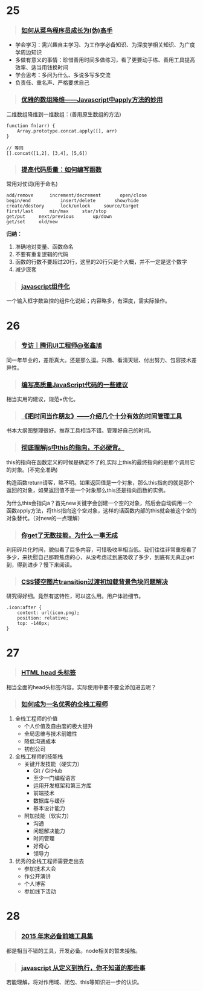 # 25


> ### [如何从菜鸟程序员成长为(伪)高手](http://blog.2baxb.me/archives/1077)

- 学会学习：需兴趣自主学习、为工作学必备知识、为深度学相关知识、为广度学周边知识
- 多做有意义的事情：珍惜善用时间多做练习，看了更要动手练、善用工具提高效率、适当用钱换时间
- 学会思考：多问为什么、多说多写多交流
- 负责任、重名声、严格要求自己


> ### [优雅的数组降维——Javascript中apply方法的妙用](http://www.cnblogs.com/front-end-ralph/p/4871332.html)

二维数组降维到一维数组：(善用原生数组的方法)

```
function fn(arr) {
	Array.prototype.concat.apply([], arr)
}

// 等同
[].concat([1,2], [3,4], [5,6])
```


> ### [提高代码质量：如何编写函数](http://luopq.com/2016/02/21/write-good-function/)


常用对仗词(用于命名)

```
add/remove		increment/decrement       open/close
begin/end			insert/delete		show/hide
create/destory		lock/unlock		source/target
first/last		min/max		star/stop
get/put		next/previous		up/down     
get/set		old/new
```
**归纳：**

1. 准确地对变量、函数命名
2. 不要有重复逻辑的代码
3. 函数的行数不要超过20行，这里的20行只是个大概，并不一定是这个数字
4. 减少嵌套



> ### [javascript组件化](http://purplebamboo.github.io/2015/03/16/javascript-component/)

一个输入框字数监控的组件化说起；内容略多，有深度，需实际操作。


# 26

> ### [专访｜腾讯UI工程师@张鑫旭](https://mp.weixin.qq.com/s?__biz=MjM5MTA1MjAxMQ==&mid=402128801&idx=1&sn=6187b917d7f7666f00fdfb5f9b67a026&scene=1&srcid=0226zKAleOwkjfpLEfA6TqA7&key=710a5d99946419d95ff6a619a4fa90cac0c582a1389102c92746f98172d0bc4acdf98445dd66d4ff3ad5ef41c9413dd0&ascene=0&uin=MjgwMDE1MDkwMA%3D%3D&devicetype=iMac+MacBookPro12%2C1+OSX+OSX+10.11.1+build(15B42)&version=11020201&pass_ticket=d8xhuwa2tA9rTwkvqtS4KWj82IASzNQPDfCCJkukwFY5hvXMnpJFQEYMl37i%2FELg)

同一年毕业的，差距真大。还是那么逗。兴趣、看清天赋、付出努力、包容技术差异性。


> ### [编写高质量JavaScript代码的一些建议](http://www.ido321.com/1666.html)

相当实用的建议，规范+优化。

> ### [《把时间当作朋友》——介绍几个十分有效的时间管理工具](http://www.cnblogs.com/cotyb/p/5215951.html)

书本大纲图整理很好。推荐工具相当不错。管理好自己的时间。

> ### [彻底理解js中this的指向，不必硬背。](http://www.cnblogs.com/pssp/p/5216085.html)

this的指向在函数定义的时候是确定不了的,实际上this的最终指向的是那个调用它的对象。(不完全准确)

构造函数return请客，略不明。如果返回值是一个对象，那么this指向的就是那个返回的对象，如果返回值不是一个对象那么this还是指向函数的实例。

为什么this会指向a？首先new关键字会创建一个空的对象，然后会自动调用一个函数apply方法，将this指向这个空对象，这样的话函数内部的this就会被这个空的对象替代。（对new的一点理解）

> ### [你get了无数技能，为什么一事无成](http://www.cnblogs.com/lvdabao/p/5212536.html)
 
利用碎片化时间，貌似看了巨多内容，可惜吸收率相当低。我们往往非常重视看了多少，来抚慰自己那颗焦虑的心，从没考虑过到底吸收了多少，到底有无真正get到，得到进步？慢下来阅读。


> ### [CSS镂空图片transition过渡初加载背景色块问题解决](http://www.zhangxinxu.com/wordpress/2016/02/css-hollow-image-for-transition-background-color-problem-fixed/)

研究得好细。竟然有这特性，可以这么用。用户体验细节。

```
.icon:after {
    content: url(icon.png);
    position: relative;
    top: -140px;
}
```


# 27

> ### [HTML head 头标签](http://fex.baidu.com/blog/2014/10/html-head-tags/)

相当全面的head头标签内容。实际使用中要不要全添加进去呢？


> ### [如何成为一名优秀的全栈工程师](http://www.jianshu.com/p/f0d134ed7fd0)

1. 全栈工程师的价值
	- 个人价值及自由度的极大提升
	- 全局思维与技术前瞻性
	- 降低沟通成本
	- 初创公司
2. 全栈工程师的技能栈
	- 关键开发技能（硬实力）
		- Git / GitHub
		- 至少一门编程语言
		- 运用开发框架和第三方库
		- 前端技术
		- 数据库与缓存
		- 基本设计能力
	- 附加技能（软实力）
		- 沟通
		- 问题解决能力
		- 时间管理
		- 好奇心
		- 领导力
3. 优秀的全栈工程师需要走出去
	- 参加技术大会
	- 作公开演讲
	- 个人博客
	- 参加线下活动


# 28

> ### [2015 年末必备前端工具集](https://mp.weixin.qq.com/s?__biz=MjM5MzA0ODkyMA==&mid=405807581&idx=1&sn=72a5a3b5d7a6242d85fd8cc9d6a401d1&scene=1&srcid=0228MjeNDrREOcDdO4PDQF67&key=710a5d99946419d904df99237f03aa01766cbde8e1d975f0fbb903a32b1ff5d476330bbfdd98aa02a909f168e079caee&ascene=0&uin=MjgwMDE1MDkwMA%3D%3D&devicetype=iMac+MacBookPro12%2C1+OSX+OSX+10.11.1+build(15B42)&version=11020201&pass_ticket=vXA2WYPx%2BXJeA6tEH27DYGGclpKt8Isi9htPuIjycDdd%2BSYQ9cCRxHokcceVlZTx)

都是相当不错的工具，开发必备。node相关的暂未接触。

> ### [javascript 从定义到执行，你不知道的那些事](http://www.cnblogs.com/onepixel/p/5090799.html)

若能理解，将对作用域、闭包、this等知识进一步的认识。

> ### []()

> ### []()

> ### []()

> ### []()

> ### []()

> ### []()

> ### []()



